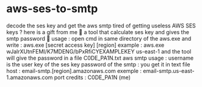 # aws-ses-to-smtp
decode the ses key and get the aws smtp
tired of getting useless AWS SES keys ?
here is a gift from me 🙂 
a tool that calculate ses key and gives the smtp password 🙂
usage : 
open cmd in same directory of the aws.exe and write :
aws.exe [secret access key] [region]
example : 
aws.exe wJalrXUtnFEMI/K7MDENG/bPxRfiCYEXAMPLEKEY us-east-1
and the tool will give the password in a file 
C0DE_PA1N.txt
aws smtp usage :
username is the user key of the ses key
password of the smtp : you get it in text file
host : email-smtp.[region].amazonaws.com
exemple : email-smtp.us-east-1.amazonaws.com port
credits : C0DE_PA1N (me)
